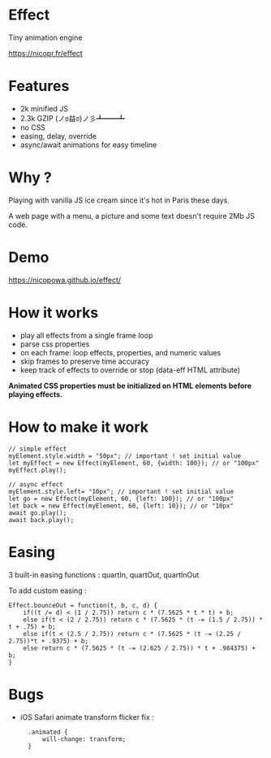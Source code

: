 


# Effect

Tiny animation engine

https://nicopr.fr/effect

# Features

 - 2k minified JS
 - 2.3k GZIP (ノಠ益ಠ)ノ彡┻━━┻
 - no CSS
 - easing, delay, override
 - async/await animations for easy timeline

# Why ?

Playing with vanilla JS ice cream since it's hot in Paris these days.

A web page with a menu, a picture and some text doesn't require 2Mb JS code.

# Demo

https://nicopowa.github.io/effect/

# How it works
- play all effects from a single frame loop
- parse css properties
- on each frame: loop effects, properties, and numeric values
- skip frames to preserve time accuracy
- keep track of effects to override or stop (data-eff HTML attribute)

**Animated CSS properties must be initialized on HTML elements before playing effects.**


# How to make it work

    // simple effect
    myElement.style.width = "50px"; // important ! set initial value
    let myEffect = new Effect(myElement, 60, {width: 100}); // or "100px"
    myEffect.play();

    // async effect
    myElement.style.left= "10px"; // important ! set initial value
    let go = new Effect(myElement, 60, {left: 100}); // or "100px"
    let back = new Effect(myElement, 60, {left: 10}); // or "10px"
    await go.play();
    await back.play();
	
# Easing

3 built-in easing functions : quartIn, quartOut, quartInOut

To add custom easing :

    Effect.bounceOut = function(t, b, c, d) {
		if((t /= d) < (1 / 2.75)) return c * (7.5625 * t * t) + b;
		else if(t < (2 / 2.75)) return c * (7.5625 * (t -= (1.5 / 2.75)) * t + .75) + b;
		else if(t < (2.5 / 2.75)) return c * (7.5625 * (t -= (2.25 / 2.75))*t + .9375) + b;
		else return c * (7.5625 * (t -= (2.625 / 2.75)) * t + .984375) + b;
	}
    
# Bugs
- iOS Safari animate transform flicker fix :
		
		.animated {
			will-change: transform;
		}

